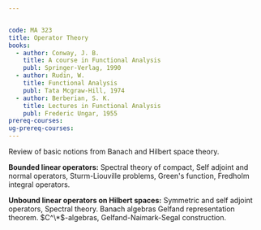 ```yaml
---


code: MA 323
title: Operator Theory
books:
  - author: Conway, J. B.
    title: A course in Functional Analysis
    publ: Springer-Verlag, 1990
  - author: Rudin, W.
    title: Functional Analysis
    publ: Tata Mcgraw-Hill, 1974
  - author: Berberian, S. K.
    title: Lectures in Functional Analysis
    publ: Frederic Ungar, 1955
prereq-courses: 
ug-prereq-courses: 
---
```




Review of basic notions from Banach and Hilbert space theory.

**Bounded linear operators:** Spectral theory of compact, Self adjoint and normal operators, Sturm-Liouville problems, Green's function, Fredholm integral operators.

**Unbound linear operators on Hilbert spaces:** Symmetric and self adjoint operators, Spectral theory. Banach algebras Gelfand representation theorem. $C^\*$-algebras, Gelfand-Naimark-Segal construction.
